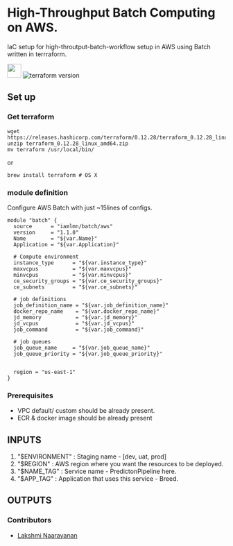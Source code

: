 # High-Throughput Batch Computing on AWS.
IaC setup for high-throutput-batch-workflow setup in AWS using Batch written in terrraform.

<img src="https://logodix.com/logo/1686050.png" height="32" width="32"> ![terraform version](https://img.shields.io/badge/terraform-v0.12.28-purple)

## Set up
### Get terraform
```shell
wget https://releases.hashicorp.com/terraform/0.12.28/terraform_0.12.28_linux_amd64.zip
unzip terraform_0.12.28_linux_amd64.zip
mv terraform /usr/local/bin/
```
or 
```shell
brew install terraform # OS X 
```

### module definition
Configure AWS Batch with just ~15lines of configs.
```
module "batch" {
  source      = "iamlmn/batch/aws"
  version     = "1.1.0"
  Name        = "${var.Name}"
  Application = "${var.Application}"

  # Compute environment
  instance_type      = "${var.instance_type}"
  maxvcpus           = "${var.maxvcpus}"
  minvcpus           = "${var.minvcpus}"
  ce_security_groups = "${var.ce_security_groups}"
  ce_subnets         = "${var.ce_subnets}"

  # job definitions
  job_definition_name = "${var.job_definition_name}"
  docker_repo_name    = "${var.docker_repo_name}"
  jd_memory           = "${var.jd_memory}"
  jd_vcpus            = "${var.jd_vcpus}"
  job_command         = "${var.job_command}"

  # job queues
  job_queue_name     = "${var.job_queue_name}"
  job_queue_priority = "${var.job_queue_priority}"


  region = "us-east-1"
}
```

### Prerequisites
 - VPC default/ custom should be already present.
 - ECR & docker image should be already present

## INPUTS
1. "$ENVIRONMENT" : Staging name - [dev, uat, prod]
2. "$REGION" : AWS region where you want the resources to be deployed.
3. "$NAME_TAG" : Service name - PredictonPipeline here.
4. "$APP_TAG" : Application that uses this service - Breed.

## OUTPUTS

### Contributors
 - [Lakshmi Naarayanan](https://github.com/iamlmn) 